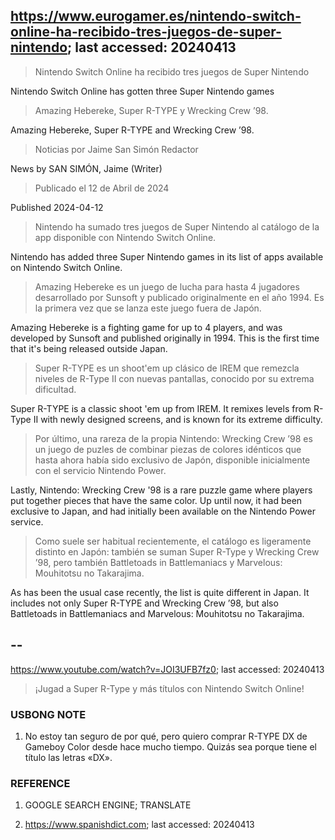 ## https://www.eurogamer.es/nintendo-switch-online-ha-recibido-tres-juegos-de-super-nintendo; last accessed: 20240413

> Nintendo Switch Online ha recibido tres juegos de Super Nintendo

Nintendo Switch Online has gotten three Super Nintendo games 

> Amazing Hebereke, Super R-TYPE y Wrecking Crew ’98.

Amazing Hebereke, Super R-TYPE and Wrecking Crew ’98.

> Noticias por Jaime San Simón Redactor

News by SAN SIMÓN, Jaime (Writer)

> Publicado el 12 de Abril de 2024

Published 2024-04-12

> Nintendo ha sumado tres juegos de Super Nintendo al catálogo de la app disponible con Nintendo Switch Online.

Nintendo has added three Super Nintendo games in its list of apps available on Nintendo Switch Online.

> Amazing Hebereke es un juego de lucha para hasta 4 jugadores desarrollado por Sunsoft y publicado originalmente en el año 1994. Es la primera vez que se lanza este juego fuera de Japón. 

Amazing Hebereke is a fighting game for up to 4 players, and was developed by Sunsoft and published originally in 1994. This is the first time that it's being released outside Japan.

> Super R-TYPE es un shoot'em up clásico de IREM que remezcla niveles de R-Type II con nuevas pantallas, conocido por su extrema dificultad.

Super R-TYPE is a classic shoot 'em up from IREM. It remixes levels from R-Type II with newly designed screens, and is known for its extreme difficulty.

> Por último, una rareza de la propia Nintendo: Wrecking Crew ’98 es un juego de puzles de combinar piezas de colores idénticos que hasta ahora había sido exclusivo de Japón, disponible inicialmente con el servicio Nintendo Power.

Lastly, Nintendo: Wrecking Crew '98 is a rare puzzle game where players put together pieces that have the same color. Up until now, it had been exclusive to Japan, and had initially been available on the Nintendo Power service.

> Como suele ser habitual recientemente, el catálogo es ligeramente distinto en Japón: también se suman Super R-Type y Wrecking Crew ’98, pero también Battletoads in Battlemaniacs y Marvelous: Mouhitotsu no Takarajima. 

As has been the usual case recently, the list is quite different in Japan. It includes not only Super R-TYPE and Wrecking Crew ’98, but also Battletoads in Battlemaniacs and Marvelous: Mouhitotsu no Takarajima. 

## --

https://www.youtube.com/watch?v=JOI3UFB7fz0; last accessed: 20240413

> ¡Jugad a Super R-Type y más títulos con Nintendo Switch Online! 

### USBONG NOTE

1) No estoy tan seguro de por qué, pero quiero comprar R-TYPE DX de Gameboy Color desde hace mucho tiempo. Quizás sea porque tiene el título las letras «DX».

### REFERENCE

1) GOOGLE SEARCH ENGINE; TRANSLATE

2) https://www.spanishdict.com; last accessed: 20240413
